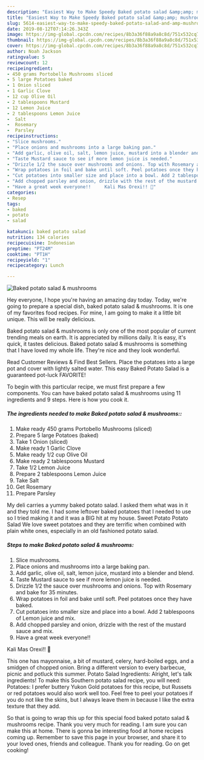 ```yaml
---
description: "Easiest Way to Make Speedy Baked potato salad &amp;amp; mushrooms"
title: "Easiest Way to Make Speedy Baked potato salad &amp;amp; mushrooms"
slug: 5614-easiest-way-to-make-speedy-baked-potato-salad-and-amp-mushrooms
date: 2019-08-12T07:14:26.343Z
image: https://img-global.cpcdn.com/recipes/8b3a36f88a9a8c8d/751x532cq70/baked-potato-salad-mushrooms-recipe-main-photo.jpg
thumbnail: https://img-global.cpcdn.com/recipes/8b3a36f88a9a8c8d/751x532cq70/baked-potato-salad-mushrooms-recipe-main-photo.jpg
cover: https://img-global.cpcdn.com/recipes/8b3a36f88a9a8c8d/751x532cq70/baked-potato-salad-mushrooms-recipe-main-photo.jpg
author: Noah Jackson
ratingvalue: 5
reviewcount: 12
recipeingredient:
- 450 grams Portobello Mushrooms sliced
- 5 large Potatoes baked
- 1 Onion sliced
- 1 Garlic Clove
- 12 cup Olive Oil
- 2 tablespoons Mustard
- 12 Lemon Juice
- 2 tablespoons Lemon Juice
-  Salt
-  Rosemary
-  Parsley
recipeinstructions:
- "Slice mushrooms."
- "Place onions and mushrooms into a large baking pan."
- "Add garlic, olive oil, salt, lemon juice, mustard into a blender and blend."
- "Taste Mustard sauce to see if more lemon juice is needed."
- "Drizzle 1/2 the sauce over mushrooms and onions. Top with Rosemary and bake for 35 minutes."
- "Wrap potatoes in foil and bake until soft. Peel potatoes once they have baked."
- "Cut potatoes into smaller size and place into a bowl. Add 2 tablespoons of Lemon juice and mix."
- "Add chopped parsley and onion, drizzle with the rest of the mustard sauce and mix."
- "Have a great week everyone!!     Kali Mas Orexi!! 🙂"
categories:
- Resep
tags:
- baked
- potato
- salad

katakunci: baked potato salad
nutrition: 134 calories
recipecuisine: Indonesian
preptime: "PT24M"
cooktime: "PT1H"
recipeyield: "1"
recipecategory: Lunch

---
```



![Baked potato salad &amp; mushrooms](https://img-global.cpcdn.com/recipes/8b3a36f88a9a8c8d/751x532cq70/baked-potato-salad-mushrooms-recipe-main-photo.jpg)

Hey everyone, I hope you're having an amazing day today. Today, we're going to prepare a special dish, baked potato salad &amp; mushrooms. It is one of my favorites food recipes. For mine, I am going to make it a little bit unique. This will be really delicious.

Baked potato salad &amp; mushrooms is only one of the most popular of current trending meals on earth. It is appreciated by millions daily. It is easy, it's quick, it tastes delicious. Baked potato salad &amp; mushrooms is something that I have loved my whole life. They're nice and they look wonderful.

Read Customer Reviews &amp; Find Best Sellers. Place the potatoes into a large pot and cover with lightly salted water. This easy Baked Potato Salad is a guaranteed pot-luck FAVORITE!


To begin with this particular recipe, we must first prepare a few components. You can have baked potato salad &amp; mushrooms using 11 ingredients and 9 steps. Here is how you cook it.

##### The ingredients needed to make Baked potato salad &amp; mushrooms::

1. Make ready 450 grams Portobello Mushrooms (sliced)
1. Prepare 5 large Potatoes (baked)
1. Take 1 Onion (sliced)
1. Make ready 1 Garlic Clove
1. Make ready 1/2 cup Olive Oil
1. Make ready 2 tablespoons Mustard
1. Take 1/2 Lemon Juice
1. Prepare 2 tablespoons Lemon Juice
1. Take  Salt
1. Get  Rosemary
1. Prepare  Parsley


My deli carries a yummy baked potato salad. I asked them what was in it and they told me. I had some leftover baked potatoes that I needed to use so I tried making it and it was a BIG hit at my house. Sweet Potato Potato Salad We love sweet potatoes and they are terrific when combined with plain white ones, especially in an old fashioned potato salad. 

##### Steps to make Baked potato salad &amp; mushrooms:

1. Slice mushrooms.
1. Place onions and mushrooms into a large baking pan.
1. Add garlic, olive oil, salt, lemon juice, mustard into a blender and blend.
1. Taste Mustard sauce to see if more lemon juice is needed.
1. Drizzle 1/2 the sauce over mushrooms and onions. Top with Rosemary and bake for 35 minutes.
1. Wrap potatoes in foil and bake until soft. Peel potatoes once they have baked.
1. Cut potatoes into smaller size and place into a bowl. Add 2 tablespoons of Lemon juice and mix.
1. Add chopped parsley and onion, drizzle with the rest of the mustard sauce and mix.
1. Have a great week everyone!!

 

Kali Mas Orexi!! 🙂


This one has mayonnaise, a bit of mustard, celery, hard-boiled eggs, and a smidgen of chopped onion. Bring a different version to every barbecue, picnic and potluck this summer. Potato Salad Ingredients: Alright, let&#39;s talk ingredients! To make this Southern potato salad recipe, you will need: Potatoes: I prefer buttery Yukon Gold potatoes for this recipe, but Russets or red potatoes would also work well too. Feel free to peel your potatoes if you do not like the skins, but I always leave them in because I like the extra texture that they add. 

So that is going to wrap this up for this special food baked potato salad &amp; mushrooms recipe. Thank you very much for reading. I am sure you can make this at home. There is gonna be interesting food at home recipes coming up. Remember to save this page in your browser, and share it to your loved ones, friends and colleague. Thank you for reading. Go on get cooking!
